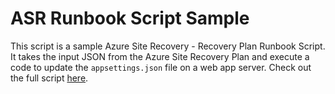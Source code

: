 # ASR Runbook Script Sample
This script is a sample Azure Site Recovery - Recovery Plan Runbook Script. It takes the input JSON from the Azure Site Recovery Plan and execute a code to update the `appsettings.json` file on a web app server. Check out the full script [here](UpdateSQLIP.ps1).
